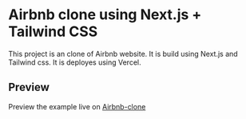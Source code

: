 # Airbnb clone using Next.js + Tailwind CSS 

This project is an clone of Airbnb website. It is build using Next.js and Tailwind css. It is deployes using Vercel.


## Preview

Preview the example live on [Airbnb-clone](https://airbnb-clone-umber-ten.vercel.app/)
